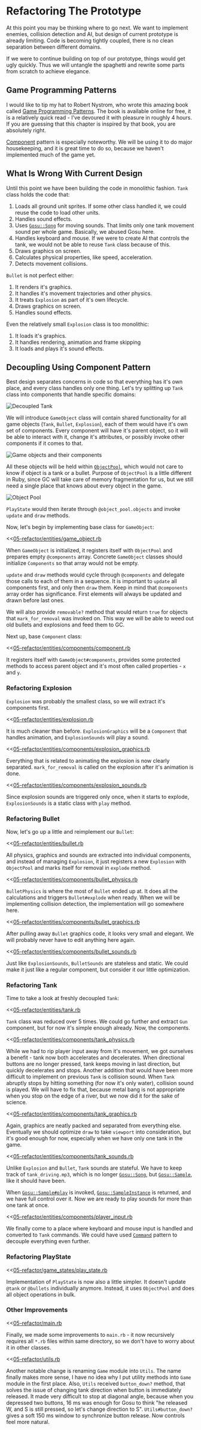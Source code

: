 # Refactoring The Prototype

At this point you may be thinking where to go next. We want to implement enemies, collision
detection and AI, but design of current prototype is already limiting. Code is becoming tightly
coupled, there is no clean separation between different domains.

If we were to continue building on top of our prototype, things would get ugly quickly. Thus we
will untangle the spaghetti and rewrite some parts from scratch to achieve elegance.

## Game Programming Patterns

I would like to tip my hat to Robert Nystrom, who wrote this amazing book called [Game Programming
Patterns](http://gameprogrammingpatterns.com/). The book is available online for free, it is a
relatively quick read - I've devoured it with pleasure in roughly 4 hours. If you are guessing that
this chapter is inspired by that book, you are absolutely right.

[Component](http://gameprogrammingpatterns.com/component.html) pattern is especially noteworthy.
We will be using it to do major housekeeping, and it is great time to do so, because we haven't
implemented much of the game yet.

## What Is Wrong With Current Design

Until this point we have been building the code in monolithic fashion. `Tank` class holds the code
that:

1. Loads all ground unit sprites. If some other class handled it, we could reuse the code to load
other units.
2. Handles sound effects.
3. Uses [`Gosu::Song`](http://www.libgosu.org/rdoc/Gosu/Song.html) for moving sounds. That limits
only one tank movement sound per whole game. Basically, we abused Gosu here.
4. Handles keyboard and mouse. If we were to create AI that controls the tank, we would not be able to reuse `Tank` class because of this.
5. Draws graphics on screen.
6. Calculates physical properties, like speed, acceleration.
7. Detects movement collisions.

`Bullet` is not perfect either:

1. It renders it's graphics.
2. It handles it's movement trajectories and other physics.
3. It treats `Explosion` as part of it's own lifecycle.
4. Draws graphics on screen.
5. Handles sound effects.

Even the relatively small `Explosion` class is too monolithic:

1. It loads it's graphics.
2. It handles rendering, animation and frame skipping
3. It loads and plays it's sound effects.

## Decoupling Using Component Pattern

Best design separates concerns in code so that everything has it's own place, and every class
handles only one thing. Let's try splitting up `Tank` class into components that handle specific
domains:

![Decoupled Tank](images/25-refactor-tank.png)

We will introduce `GameObject` class will contain shared functionality for all game objects
(`Tank`, `Bullet`, `Explosion`), each of them would have it's own set of components. Every
component will have it's parent object, so it will be able to interact with it, change it's
attributes, or possibly invoke other components if it comes to that.

![Game objects and their components](images/26-game-objects.png)

All these objects will be held within
[`ObjectPool`](http://gameprogrammingpatterns.com/object-pool.html), which would not care to know
if object is a tank or a bullet. Purpose of `ObjectPool` is a little different
 in Ruby, since GC will take
care of memory fragmentation for us, but we still need a single place that knows about every object
in the game.

![Object Pool](images/27-object-pool.png)

`PlayState` would then iterate through `@object_pool.objects` and invoke `update` and `draw` methods.

Now, let's begin by implementing base class for `GameObject`:

<<[05-refactor/entities/game_object.rb](code/05-refactor/entities/game_object.rb)

When `GameObject` is initialized, it registers itself with `ObjectPool` and prepares empty
`@components` array. Concrete `GameObject` classes should initialize `Components` so that array
would not be empty.

`update` and `draw` methods would cycle through `@components` and delegate those calls to each of
them in a sequence. It is important to `update` all components first, and only then `draw` them.
Keep in mind that `@components` array order has significance. First elements will always be updated
and drawn before last ones.

We will also provide `removable?` method that
would return `true` for objects that `mark_for_removal` was invoked on. This way we will be able to
weed out old bullets and explosions and feed them to GC.

Next up, base `Component` class:

<<[05-refactor/entities/components/component.rb](code/05-refactor/entities/components/component.rb)

It registers itself with `GameObject#components`, provides some protected methods to access parent
object and it's most often called properties - `x` and `y`.

### Refactoring Explosion

`Explosion` was probably the smallest class, so we will extract it's components first.

<<[05-refactor/entities/explosion.rb](code/05-refactor/entities/explosion.rb)

It is much cleaner than before. `ExplosionGraphics` will be a `Component` that handles animation,
and `ExplosionSounds` will play a sound.

<<[05-refactor/entities/components/explosion_graphics.rb](code/05-refactor/entities/components/explosion_graphics.rb)

Everything that is related to animating the explosion is now clearly separated.
`mark_for_removal` is called on the explosion after it's animation is done.

<<[05-refactor/entities/components/explosion_sounds.rb](code/05-refactor/entities/components/explosion_sounds.rb)

Since explosion sounds are triggered only once, when it starts to explode, `ExplosionSounds` is a
static class with `play` method.

### Refactoring Bullet

Now, let's go up a little and reimplement our `Bullet`:

<<[05-refactor/entities/bullet.rb](code/05-refactor/entities/bullet.rb)

All physics, graphics and sounds are extracted into individual components, and instead of managing
`Explosion`, it just registers a new `Explosion` with `ObjectPool` and marks
itself for removal in `explode` method.

<<[05-refactor/entities/components/bullet_physics.rb](code/05-refactor/entities/components/bullet_physics.rb)

`BulletPhysics` is where the most of `Bullet` ended up at. It does all the calculations and
triggers `Bullet#explode` when ready. When we will be implementing collision detection, the
implementation will go somewhere here.

<<[05-refactor/entities/components/bullet_graphics.rb](code/05-refactor/entities/components/bullet_graphics.rb)

After pulling away `Bullet` graphics code, it looks very small and elegant. We will probably never
have to edit anything here again.

<<[05-refactor/entities/components/bullet_sounds.rb](code/05-refactor/entities/components/bullet_sounds.rb)

Just like `ExplosionSounds`, `BulletSounds` are stateless and static. We could make it just like a
regular component, but consider it our little optimization.

### Refactoring Tank

Time to take a look at freshly decoupled `Tank`:

<<[05-refactor/entities/tank.rb](code/05-refactor/entities/tank.rb)

`Tank` class was reduced over 5 times. We could go further and extract `Gun` component, but for now
it's simple enough already. Now, the components.

<<[05-refactor/entities/components/tank_physics.rb](code/05-refactor/entities/components/tank_physics.rb)

While we had to rip player input away from it's movement, we got ourselves a benefit - tank now
both accelerates and decelerates. When directional buttons are no longer pressed, tank keeps moving
in last direction, but quickly decelerates and stops. Another addition that would have been more
difficult to implement on previous `Tank` is collision sound. When `Tank` abruptly stops by hitting
something (for now it's only water), collision sound is played. We will have to fix that, because
metal bang is not appropriate when you stop on the edge of a river, but we now did it for the sake
of science.

<<[05-refactor/entities/components/tank_graphics.rb](code/05-refactor/entities/components/tank_graphics.rb)

Again, graphics are neatly packed and separated from everything else. Eventually we should optimize
`draw` to take `viewport` into consideration, but it's good enough for now, especially when we have
only one tank in the game.

<<[05-refactor/entities/components/tank_sounds.rb](code/05-refactor/entities/components/tank_sounds.rb)

Unlike `Explosion` and `Bullet`, `Tank` sounds are stateful. We have to keep track of
`tank_driving.mp3`, which is no longer [`Gosu::Song`](http://www.libgosu.org/rdoc/Gosu/Song.html),
but [`Gosu::Sample`](http://www.libgosu.org/rdoc/Gosu/Sample.html), like it should have been.

When [`Gosu::Sample#play`](http://www.libgosu.org/rdoc/Gosu/Sample.html#play-instance_method) is
invoked, [`Gosu::SampleInstance`](http://www.libgosu.org/rdoc/Gosu/SampleInstance.html) is
returned, and we have full control over it. Now we are ready to play sounds for more than one tank
at once.

<<[05-refactor/entities/components/player_input.rb](code/05-refactor/entities/components/player_input.rb)

We finally come to a place where keyboard and mouse input is handled and converted to `Tank`
commands. We could have used [`Command`](http://gameprogrammingpatterns.com/command.html) pattern
to decouple everything even further.

### Refactoring PlayState

<<[05-refactor/game_states/play_state.rb](code/05-refactor/game_states/play_state.rb)

Implementation of `PlayState` is now also a little simpler. It doesn't update `@tank` or `@bullets`
individually anymore. Instead, it uses `ObjectPool` and does all object operations in bulk.

### Other Improvements

<<[05-refactor/main.rb](code/05-refactor/main.rb)

Finally, we made some improvements to `main.rb` - it now recursively requires all `*.rb` files
within same directory, so we don't have to worry about it in other classes.

<<[05-refactor/utils.rb](code/05-refactor/utils.rb)

Another notable change is renaming `Game` module into `Utils`. The name finally makes more sense, I
have no idea why I put utility methods into `Game` module in the first place. Also, `Utils`
received `button_down?` method, that solves the issue of changing tank direction when button is
immediately released. It made very difficult to stop at diagonal angle, because when you depressed
two buttons, 16 ms was enough for Gosu to think "he released W, and S is still pressed, so let's
change direction to S". `Utils#button_down?` gives a soft 150 ms window to synchronize button
release. Now controls feel more natural.
